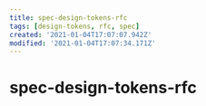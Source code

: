 ```yaml
---
title: spec-design-tokens-rfc
tags: [design-tokens, rfc, spec]
created: '2021-01-04T17:07:07.942Z'
modified: '2021-01-04T17:07:34.171Z'
---
```


# spec-design-tokens-rfc


